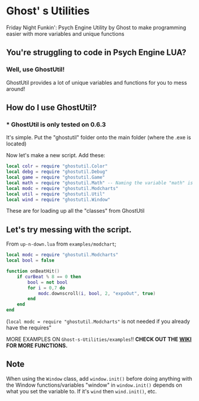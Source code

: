 # Ghost' s Utilities
Friday Night Funkin': Psych Engine Utility by Ghost to make programming easier with more variables and unique functions

## You're struggling to code in Psych Engine LUA?
### Well, use GhostUtil!

GhostUtil provides a lot of unique variables and functions for you to mess around!

## How do I use GhostUtil?
### * GhostUtil is only tested on 0.6.3
It's simple. Put the "ghostutil" folder onto the main folder (where the .exe is located)

Now let's make a new script. Add these:
```lua
local colr = require "ghostutil.Color"
local debg = require "ghostutil.Debug"
local game = require "ghostutil.Game"
local math = require "ghostutil.Math" -- Naming the variable "math" is now possible in GhostUtil >1.0.0
local modc = require "ghostutil.Modcharts"
local util = require "ghostutil.Util"
local wind = require "ghostutil.Window"
```

These are for loading up all the "classes" from GhostUtil

## Let's try messing with the script.
From `up-n-down.lua` from `examples/modchart`;
```lua
local modc = require "ghostutil.Modcharts"
local bool = false

function onBeatHit()
    if curBeat % 8 == 0 then
        bool = not bool
        for i = 0,7 do
            modc.downscroll(i, bool, 2, "expoOut", true)
        end
    end
end
```

(`local modc = require "ghostutil.Modcharts"` is not needed if you already have the requires" 

MORE EXAMPLES ON `Ghost-s-Utilities/examples`!!
**CHECK OUT THE [WIKI](https://github.com/GhostglowDev/Ghost-s-Utilities/wiki) FOR MORE FUNCTIONS.**

## Note
When using the `Window` class, add `window.init()` before doing anything with the Window functions/variables
"window" in `window.init()` depends on what you set the variable to. If it's `wind` then `wind.init()`, etc.
